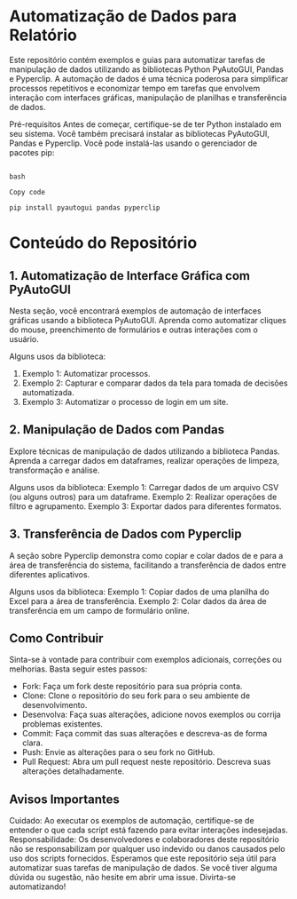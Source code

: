 # Automatização de Dados para Relatório
Este repositório contém exemplos e guias para automatizar tarefas de manipulação de dados utilizando as bibliotecas Python PyAutoGUI, Pandas e Pyperclip. A automação de dados é uma técnica poderosa para simplificar processos repetitivos e economizar tempo em tarefas que envolvem interação com interfaces gráficas, manipulação de planilhas e transferência de dados.

Pré-requisitos
Antes de começar, certifique-se de ter Python instalado em seu sistema. Você também precisará instalar as bibliotecas PyAutoGUI, Pandas e Pyperclip. Você pode instalá-las usando o gerenciador de pacotes pip:

```

bash

Copy code

pip install pyautogui pandas pyperclip

```

# Conteúdo do Repositório
## 1. Automatização de Interface Gráfica com PyAutoGUI
Nesta seção, você encontrará exemplos de automação de interfaces gráficas usando a biblioteca PyAutoGUI. Aprenda como automatizar cliques do mouse, preenchimento de formulários e outras interações com o usuário.

Alguns usos da biblioteca:
1. Exemplo 1: Automatizar processos.
2. Exemplo 2: Capturar e comparar dados da tela para tomada de decisões automatizada.
3. Exemplo 3: Automatizar o processo de login em um site.
## 2. Manipulação de Dados com Pandas
Explore técnicas de manipulação de dados utilizando a biblioteca Pandas. Aprenda a carregar dados em dataframes, realizar operações de limpeza, transformação e análise.

Alguns usos da biblioteca:
Exemplo 1: Carregar dados de um arquivo CSV (ou alguns outros) para um dataframe.
Exemplo 2: Realizar operações de filtro e agrupamento.
Exemplo 3: Exportar dados para diferentes formatos.
## 3. Transferência de Dados com Pyperclip
A seção sobre Pyperclip demonstra como copiar e colar dados de e para a área de transferência do sistema, facilitando a transferência de dados entre diferentes aplicativos.

Alguns usos da biblioteca:
Exemplo 1: Copiar dados de uma planilha do Excel para a área de transferência.
Exemplo 2: Colar dados da área de transferência em um campo de formulário online.
## Como Contribuir
Sinta-se à vontade para contribuir com exemplos adicionais, correções ou melhorias. Basta seguir estes passos:

- Fork: Faça um fork deste repositório para sua própria conta.
- Clone: Clone o repositório do seu fork para o seu ambiente de desenvolvimento.
- Desenvolva: Faça suas alterações, adicione novos exemplos ou corrija problemas existentes.
- Commit: Faça commit das suas alterações e descreva-as de forma clara.
- Push: Envie as alterações para o seu fork no GitHub.
- Pull Request: Abra um pull request neste repositório. Descreva suas alterações detalhadamente.
## Avisos Importantes
Cuidado: Ao executar os exemplos de automação, certifique-se de entender o que cada script está fazendo para evitar interações indesejadas.
Responsabilidade: Os desenvolvedores e colaboradores deste repositório não se responsabilizam por qualquer uso indevido ou danos causados pelo uso dos scripts fornecidos.
Esperamos que este repositório seja útil para automatizar suas tarefas de manipulação de dados. Se você tiver alguma dúvida ou sugestão, não hesite em abrir uma issue. Divirta-se automatizando!

